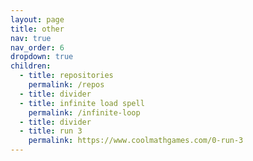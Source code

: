 ```yaml
---
layout: page
title: other
nav: true
nav_order: 6
dropdown: true
children:
  - title: repositories
    permalink: /repos
  - title: divider
  - title: infinite load spell
    permalink: /infinite-loop
  - title: divider
  - title: run 3
    permalink: https://www.coolmathgames.com/0-run-3
---
```

